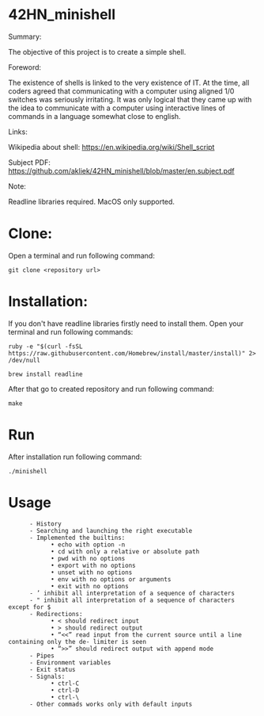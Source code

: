 # 42HN_minishell
Summary:

The objective of this project is to create a simple shell.

Foreword:

The existence of shells is linked to the very existence of IT. At the time, all coders agreed that communicating with a computer using aligned 1/0 switches was seriously irritating. It was only logical that they came up with the idea to communicate with
a computer using interactive lines of commands in a language somewhat close to english.

Links:

Wikipedia about shell: https://en.wikipedia.org/wiki/Shell_script

Subject PDF: https://github.com/akliek/42HN_minishell/blob/master/en.subject.pdf

Note:

Readline libraries required. MacOS only supported.

# Clone:
Open a terminal and run following command:
```
git clone <repository url>
```
# Installation:

If you don't have readline libraries firstly need to install them. Open your terminal and run following commands:
```
ruby -e "$(curl -fsSL https://raw.githubusercontent.com/Homebrew/install/master/install)" 2> /dev/null
```
```
brew install readline
```
After that go to created repository and run following command:
```
make
```
# Run
After installation run following command:
```
./minishell
```
# Usage
```
      - History
      - Searching and launching the right executable
      - Implemented the builtins:
            • echo with option -n
            • cd with only a relative or absolute path
            • pwd with no options
            • export with no options
            • unset with no options
            • env with no options or arguments
            • exit with no options
      - ’ inhibit all interpretation of a sequence of characters
      - " inhibit all interpretation of a sequence of characters except for $
      - Redirections:
            • < should redirect input
            • > should redirect output
            • “<<” read input from the current source until a line containing only the de- limiter is seen
            • “>>” should redirect output with append mode
      - Pipes
      - Environment variables
      - Exit status
      - Signals:
            • ctrl-C
            • ctrl-D
            • ctrl-\
      - Other commads works only with default inputs      
```

